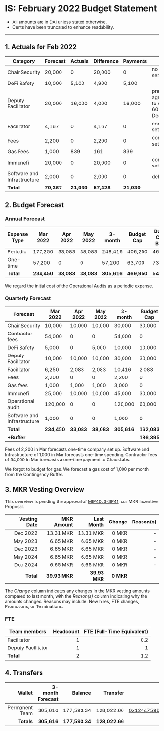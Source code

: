 # IS: February 2022 Budget Statement

* All amounts are in DAI unless stated otherwise.
* Cents have been truncated to enhance readability.

---

## 1. Actuals for Feb 2022

|Category                   |Forecast|Actuals|Difference|Payments|Why                             |
|---------------------------|--------|-------|----------|--------|--------------------------------|
|ChainSecurity              |20,000  |0      |20,000    |0       |no use of service               |
|DeFi Safety                |10,000  |5,100  |4,900     |5,100   |                                |
|Deputy Facilitator         |20,000  |16,000 |4,000     |16,000  |pre-agreement to work 60% in Dec|
|Facilitator                |4,167   |0      |4,167     |0       |corp not set up yet             |
|Fees                       |2,200   |0      |2,200     |0       |corp not set up yet             |
|Gas Fees                   |1,000   |839    |161       |839     |                                |
|Immunefi                   |20,000  |0      |20,000    |0       |corp not set up yet             |
|Software and Infrastructure|2,000   |0      |2,000     |0       |delayed                         |
|**Total**                      |**79,367**  |**21,939** |**57,428**    |**21,939**  |                                |

## 2. Budget Forecast

### Annual Forecast

|Expense Type|Mar 2022|Apr 2022|May 2022|3-month|Budget Cap|Budget Cap + Buffer|
|------------|--------|--------|--------|-------|----------|-------------------|
|Periodic    |177,250 |33,083  |38,083  |248,416|406,250   |467,188            |
|One-time    |57,200  |0       |0       |57,200 |63,700    |73,255             |
|**Total**       |**234,450** |**33,083**  |**38,083**  |**305,616**|**469,950**   |**540,443**           |

We regard the initial cost of the Operational Audits as a periodic expense.

### Quarterly Forecast

|Forecast                   |Mar 2022|Apr 2022|May 2022|3-month|Budget Cap|
|---------------------------|--------|--------|--------|-------|----------|
|ChainSecurity              |10,000  |10,000  |10,000  |30,000 |30,000    |
|Contractor fees            |54,000  |0       |0       |54,000 |0         |
|DeFi Safety                |5,000   |0       |5,000   |10,000 |10,000    |
|Deputy Facilitator         |10,000  |10,000  |10,000  |30,000 |30,000    |
|Facilitator                |6,250   |2,083   |2,083   |10,416 |2,083     |
|Fees                       |2,200   |0       |0       |2,200  |0         |
|Gas fees                   |1,000   |1,000   |1,000   |3,000  |0         |
|Immunefi                   |25,000  |10,000  |10,000  |45,000 |30,000    |
|Operational audit          |120,000 |0       |0       |120,000|60,000    |
|Software and Infrastructure|1,000   |0       |0       |1,000  |0         |
|**Total**                      |**234,450** |**33,083**  |**38,083**  |**305,616**|**162,083**   |
|**+Buffer**                    |        |        |        |       |**186,395**   |

Fees of 2,200 in Mar forecasts one-time company set up. Software and
Infrastructure of 1,000 in Mar forecasts one-time spending. Contractor
fees of 54,000 in Mar forecasts a one-time payment to ChaosLabs.

We forgot to budget for gas. We forecast a gas cost of 1,000 per month
from the Contingency Buffer.

## 3. MKR Vesting Overview

This overview is pending the approval of [MIP40c3-SP41](https://forum.makerdao.com/t/mip40c3-sp41-immunefi-security-core-unit-mkr-budget-is-001/10814), our MKR Incentive Proposal.
 
|  Vesting Date  |       MKR Amount | Last Month |        Change |      Reason(s) |
|---------------:|-----------------:|-----------:|--------------:|---------------:|
|  Dec 2022        |      13.31 MKR |  13.31 MKR |   0 MKR |      -  |
|  May 2023        |       6.65 MKR |   6.65 MKR |   0 MKR |      - |
|  Dec 2023        |       6.65 MKR |   6.65 MKR |   0 MKR |      - |
|  May 2024        |       6.65 MKR |   6.65 MKR |   0 MKR |      - |
|  Dec 2024        |       6.65 MKR |   6.65 MKR |   0 MKR |      - |
|  **Total**       | **39.93 MKR**  |**39.93 MKR**| **0 MKR** |           |

The *Change* column indicates any changes in the MKR vesting amounts compared to last month, with the *Reason(s)* column indicating why the amounts changed. Reasons may include: New hires, FTE changes, Promotions, or Terminations.

### FTE

| Team members              |Headcount|FTE (Full-Time Equivalent)|
|---------------------------|--------:|-------------------------:|
| Facilitator               |1        |0.2                       |
| Deputy Facilitator        |1        |1                         |
| **Total**                 |2        |1.2                       |

## 4. Transfers

|  Wallet | 3-month Forecast    | Balance |      Transfer |                Multi-sig Address |
|--------:|---------------------:|-------:|--------------:|---------------------------------:|
| Permanent Team | 305,616     | 177,593.34      | 128,022.66 | [0x124c759D1084E67B19a206ab85c4527Fab26c342](https://gnosis-safe.io/app/#/safes/0x124c759D1084E67B19a206ab85c4527Fab26c342) |
| **Totals**     | **305,616** | **177,593.34**  | **128,022.66** | |
